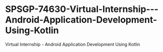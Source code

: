 # SPSGP-74630-Virtual-Internship---Android-Application-Development-Using-Kotlin
Virtual Internship - Android Application Development Using Kotlin
